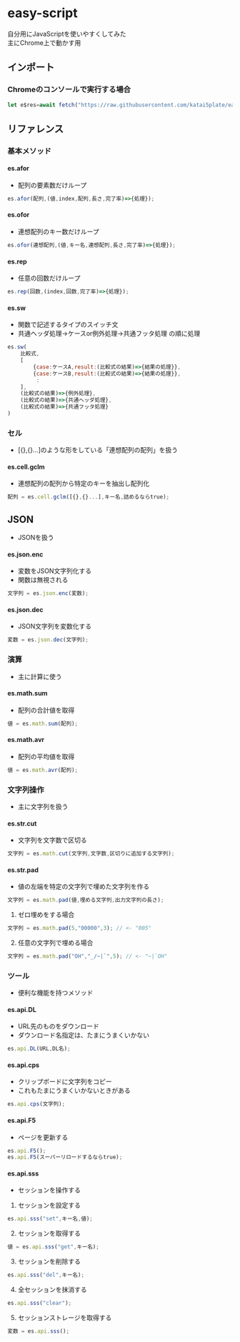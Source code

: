 # easy-script
自分用にJavaScriptを使いやすくしてみた<br>
主にChrome上で動かす用

## インポート
### Chromeのコンソールで実行する場合
```js
let e$res=await fetch("https://raw.githubusercontent.com/katai5plate/easy-script/master/es.js"),e$scr=await e$res.text(),e$clip={};eval("e$clip="+e$scr);const es=e$clip;
```

## リファレンス
### 基本メソッド
#### es.afor
- 配列の要素数だけループ
```js
es.afor(配列,(値,index,配列,長さ,完了率)=>{処理});
```
#### es.ofor
- 連想配列のキー数だけループ
```js
es.ofor(連想配列,(値,キー名,連想配列,長さ,完了率)=>{処理});
```

#### es.rep
- 任意の回数だけループ
```js
es.rep(回数,(index,回数,完了率)=>{処理});
```

#### es.sw
- 関数で記述するタイプのスイッチ文
- 共通ヘッダ処理->ケースor例外処理->共通フッタ処理 の順に処理
```js
es.sw(
    比較式,
    [
        {case:ケースA,result:(比較式の結果)=>{結果の処理}},
        {case:ケースB,result:(比較式の結果)=>{結果の処理}},
         :
    ],
    (比較式の結果)=>{例外処理},
    (比較式の結果)=>{共通ヘッダ処理},
    (比較式の結果)=>{共通フッタ処理}
)
```

### セル
- [{},{}...]のような形をしている「連想配列の配列」を扱う
#### es.cell.gclm
- 連想配列の配列から特定のキーを抽出し配列化
```js
配列 = es.cell.gclm([{},{}...],キー名,詰めるならtrue);
```

## JSON
- JSONを扱う
#### es.json.enc
- 変数をJSON文字列化する
- 関数は無視される
```js
文字列 = es.json.enc(変数);
```

#### es.json.dec
- JSON文字列を変数化する
```js
変数 = es.json.dec(文字列);
```

### 演算
- 主に計算に使う
#### es.math.sum
- 配列の合計値を取得
```js
値 = es.math.sum(配列);
```

#### es.math.avr
- 配列の平均値を取得
```js
値 = es.math.avr(配列);
```

### 文字列操作
- 主に文字列を扱う
#### es.str.cut
- 文字列を文字数で区切る
```js
文字列 = es.math.cut(文字列,文字数,区切りに追加する文字列);
```

#### es.str.pad
- 値の左端を特定の文字列で埋めた文字列を作る
```js
文字列 = es.math.pad(値,埋める文字列,出力文字列の長さ);
```
1. ゼロ埋めをする場合
```js
文字列 = es.math.pad(5,"00000",3); // <- "005"
```
2. 任意の文字列で埋める場合
```js
文字列 = es.math.pad("OH","_/~|`",5); // <- "~|`OH"
```

### ツール
- 便利な機能を持つメソッド
#### es.api.DL
- URL先のものをダウンロード
- ダウンロード名指定は、たまにうまくいかない
```js
es.api.DL(URL,DL名);
```

#### es.api.cps
- クリップボードに文字列をコピー
- これもたまにうまくいかないときがある
```js
es.api.cps(文字列);
```

#### es.api.F5
- ページを更新する
```js
es.api.F5();
es.api.F5(スーパーリロードするならtrue);
```

#### es.api.sss
- セッションを操作する
1. セッションを設定する
```js
es.api.sss("set",キー名,値);
```
2. セッションを取得する
```js
値 = es.api.sss("get",キー名);
```
3. セッションを削除する
```js
es.api.sss("del",キー名);
```
4. 全セッションを抹消する
```js
es.api.sss("clear");
```
5. セッションストレージを取得する
```js
変数 = es.api.sss();
```
